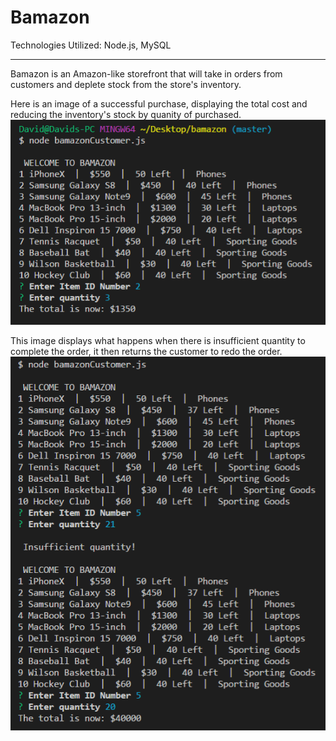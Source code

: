 # **Bamazon**

Technologies Utilized: Node.js, MySQL
__________________________________________________________________________________________

Bamazon is an Amazon-like storefront that will take in orders from customers and deplete stock from the store's inventory.

Here is an image of a successful purchase, displaying the total cost and reducing the inventory's stock by quanity of purchased.
![Image of successful purchase](https://raw.githubusercontent.com/davidho104/bamazon/master/workingImage.PNG)

This image displays what happens when there is insufficient quantity to complete the order, it then returns the customer to redo the order.
![Image of insufficient quantity](https://raw.githubusercontent.com/davidho104/bamazon/master/insufficientImage.PNG)

